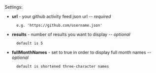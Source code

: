 Settings:

* **url** - your github activity feed json url -- *required* 
        
		e.g. 'https://github.com/username.json'


* **results** - number of results you want to display -- *optional*
    
		default is 5


* **fullMonthNames** - set to true in order to display full month names --  *optional*
        
		default is shortened three-character names